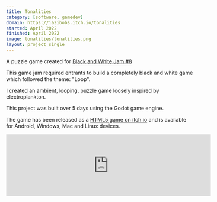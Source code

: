 ```yaml
---
title: Tonalities
category: [software, gamedev]
domain: https://jazibobs.itch.io/tonalities
started: April 2022
finished: April 2022
image: tonalities/tonalities.png
layout: project_single
---
```


A puzzle game created for [Black and White Jam #8](https://itch.io/jam/black-and-white-jam-8/rate/1477823)

This game jam required entrants to build a completely black and white game which followed the theme: "Loop".

I created an ambient, looping, puzzle game loosely inspired by electroplankton.

This project was built over 5 days using the Godot game engine.

The game has been released as a [HTML5 game on itch.io](https://jazibobs.itch.io/tonalities) and is available for Android, Windows, Mac and Linux devices.

<iframe src="https://itch.io/embed/1477823?bg_color=000000&amp;fg_color=ffffff&amp;link_color=d6d6d6&amp;border_color=333333" width="552" height="167" frameborder="0"><a href="https://jazibobs.itch.io/tonalities">Tonalities by jazibobs</a></iframe>
